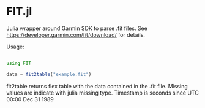 # FIT.jl

Julia wrapper around Garmin SDK to parse .fit files. See https://developer.garmin.com/fit/download/ for details.

Usage:

```julia

using FIT

data = fit2table("example.fit")

```

fit2table returns flex table with the data contained in the .fit file. Missing values are indicate with julia missing type. Timestamp is seconds since UTC 00:00 Dec 31 1989